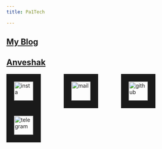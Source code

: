 ```yaml
---
title: Pa1Tech

---
```


## <a href="https://pa1tech.github.io/blog" target="_blank">My Blog</a>

## <a href="https://pa1tech.github.io/anveshak/" target="_blank">Anveshak</a>

<a href="https://twitter.com/pa1tech/
" target="_blank"><img src="https://cdn2.iconfinder.com/data/icons/social-media-2285/512/1_Twitter3_colored_svg-128.png" 
alt="insta" width="50" height="50" border="20" /></a>&emsp;&emsp;&emsp;&emsp;
<a href="mailto:pa1_tech@outlook.com
" target="_blank"><img src="https://cdn1.iconfinder.com/data/icons/unigrid-bluetone-multimedia-vol-4/60/020_169_mail_email_envelope_message-256.png" 
alt="mail" width="50" height="50" border="20" /></a>&emsp;&emsp;&emsp;&emsp;
<a href="https://github.com/pa1tech/
" target="_blank"><img src="https://cdn0.iconfinder.com/data/icons/octicons/1024/mark-github-128.png" 
alt="github" width="50" height="50" border="20" /></a>&emsp;&emsp;&emsp;&emsp;
<a href="https://t.me/pa1tech/
" target="_blank"><img src="https://cdn0.iconfinder.com/data/icons/social-network-24/512/Telegram-256.png" 
alt="telegram" width="50" height="50" border="20" /></a>&emsp;&emsp;&emsp;&emsp;